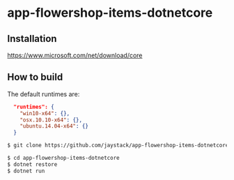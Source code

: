 # app-flowershop-items-dotnetcore

## Installation

https://www.microsoft.com/net/download/core

## How to build

The default runtimes are:
```json
  "runtimes": {
    "win10-x64": {},
    "osx.10.10-x64": {},
    "ubuntu.14.04-x64": {}
  }
```

```bash
$ git clone https://github.com/jaystack/app-flowershop-items-dotnetcore.git

$ cd app-flowershop-items-dotnetcore
$ dotnet restore
$ dotnet run

```

